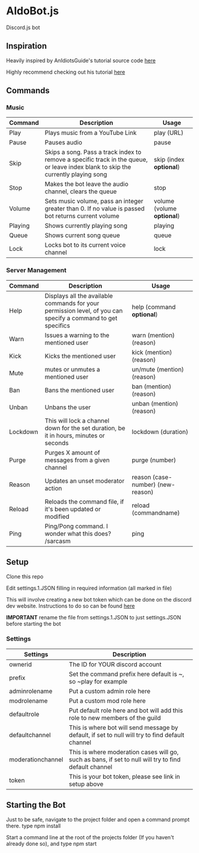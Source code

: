 # AldoBot.js
Discord.js bot

## Inspiration
Heavily inspired by AnIdiotsGuide's tutorial source code [here](https://github.com/AnIdiotsGuide/Tutorial-Bot)

Highly recommend checking out his tutorial [here](https://www.youtube.com/watch?v=rVfjZrqoQ7o&list=PLR2_rarYLHfg6ZJqq0WTMmI9uLcd7_GRO)

## Commands
### Music
| Command       | Description   | Usage |
| ------------- | ------------- | ----- |
| Play          | Plays music from a YouTube Link  | play (URL) |
| Pause  | Pauses audio  | pause |
| Skip | Skips a song. Pass a track index to remove a specific track in the queue, or leave index blank to skip the currently playing song | skip (index **optional**) |
| Stop | Makes the bot leave the audio channel, clears the queue | stop |
| Volume | Sets music volume, pass an integer greater than 0. If no value is passed bot returns current volume | volume (volume **optional**) |
| Playing | Shows currently playing song | playing |
| Queue | Shows current song queue | queue |
| Lock  | Locks bot to its current voice channel | lock |

### Server Management
| Command     | Description   | Usage |
| ----------- | ------------- | ----- |
| Help        | Displays all the available commands for your permission level, of you can specify a command to get specifics | help (command **optional**) |
| Warn        | Issues a warning to the mentioned user | warn (mention) (reason) |
| Kick        | Kicks the mentioned user | kick (mention) (reason) | 
| Mute        | mutes or unmutes a mentioned user | un/mute (mention) (reason) |
| Ban         | Bans the mentioned user | ban (mention) (reason) |
| Unban       | Unbans the user | unban (mention) (reason) |
| Lockdown    | This will lock a channel down for the set duration, be it in hours, minutes or seconds | lockdown (duration) |
| Purge       | Purges X amount of messages from a given channel | purge (number) |
| Reason      | Updates an unset moderator action | reason (case-number) (new-reason) |
| Reload      | Reloads the command file, if it\'s been updated or modified | reload (commandname) |
| Ping        | Ping/Pong command. I wonder what this does? /sarcasm | ping |

## Setup
Clone this repo

Edit settings.1.JSON filling in required information (all marked in file)

This will involve creating a new bot token which can be done on the discord dev website. Instructions to do so can be found [here](https://github.com/reactiflux/discord-irc/wiki/Creating-a-discord-bot-&-getting-a-token)

**IMPORTANT** rename the file from settings.1.JSON to just settings.JSON before starting the bot 

### Settings
| Settings   | Description |
|------------|-------------|
| ownerid    | The ID for YOUR discord account |
| prefix     | Set the command prefix here default is ~, so ~play for example |
| adminrolename | Put a custom admin role here |
| modrolename| Put a custom mod role here | 
| defaultrole | Put default role here and bot will add this role to new members of the guild | 
| defaultchannel | This is where bot will send message by default, if set to null will try to find default channel |
| moderationchannel | This is where moderation cases will go, such as bans, if set to null will try to find default channel | 
| token | This is your bot token, please see link in setup above | 

## Starting the Bot
Just to be safe, navigate to the project folder and open a command prompt there. type npm install

Start a command line at the root of the projects folder (If you haven't already done so), and type npm start


